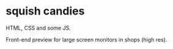 # squish candies

HTML, CSS and some JS.

Front-end preview for large screen monitors in shops (high res).
